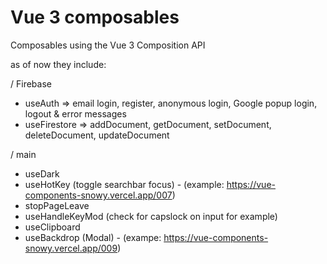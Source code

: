 # Vue 3 composables

Composables using the Vue 3 Composition API

as of now they include:

/ Firebase

- useAuth => email login, register, anonymous login, Google popup login, logout & error messages
- useFirestore => addDocument, getDocument, setDocument, deleteDocument, updateDocument

/ main

- useDark
- useHotKey (toggle searchbar focus) - (example: <https://vue-components-snowy.vercel.app/007>)
- stopPageLeave
- useHandleKeyMod (check for capslock on input for example)
- useClipboard
- useBackdrop (Modal) - (exampe: <https://vue-components-snowy.vercel.app/009>)
